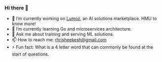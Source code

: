 ### Hi there 👋

<!--
**hrisheekeshr/hrisheekeshr** is a ✨ _special_ ✨ repository because its `README.md` (this file) appears on your GitHub profile.

Here are some ideas to get you started:
-->
- 🔭 I’m currently working on [Lumoz](https://lumoz-ai.github.io), an AI solutions marketplace. HMU to know more!
- 🌱 I’m currently learning Go and microservices architecture.
- 💬 Ask me about training and serving ML solutions.
- 📫 How to reach me: [rhrisheekesh@gmail.com](mailto::rhrisheekesh@gmail.com)
- ⚡ Fun fact: What is a 4 letter word that can commonly be found at the start of questions.

